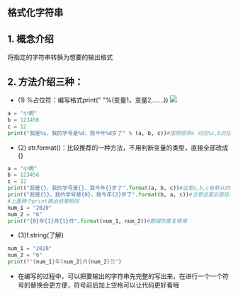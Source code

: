 ## 格式化字符串
## 1. 概念介绍
将指定的字符串转换为想要的输出格式
## 2. 方法介绍三种：
* (1) %占位符：编写格式print("            "%(变量1，变量2,……))
![](https://ftp.bmp.ovh/imgs/2020/08/665271f092d86285.png)
```python
a = "小明"
b = 123456
c = 12
print("我是%s，我的学号是%d，我今年%d岁了" % (a, b, c))#按照顺序a 对应%s,b对应%d，c对应%d
```
* (2) str.format()：比较推荐的一种方法，不用判断变量的类型，直接全部改成{}
```python
a = "小明"
b = 123456
c = 12
print("我是{}，我的学号是{}，我今年{}岁了".format(a, b, c))#这里a,b,c有默认的房间号0,1,2
print("我是{1}，我的学号是{0}，我今年{2}岁了".format(b, a, c))#注意这里后面括号里面的位置做了更改（b a c->0 1 2），前面就需要通过访问房间号来获取数据
#上面两个print输出结果相同
num_1 = "2020"
num_2 = "6"
print("{0}年{1}月{1}日".format(num_1, num_2))#数据的重复使用
```
* (3)f.string(了解)
```python
num_1 = "2020"
num_2 = "6"
print(f"{num_1}年{num_2}月{num_2}日")

```
* 在编写的过程中，可以把要输出的字符串先完整的写出来，在进行一个一个符号的替换会更方便，符号前后加上空格可以让代码更好看哦
